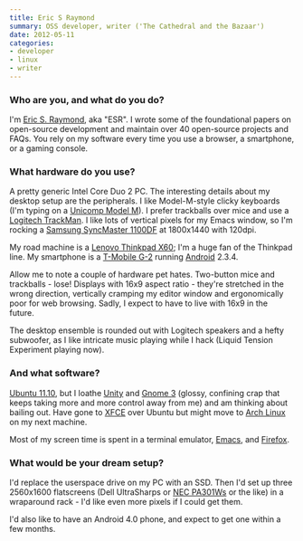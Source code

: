 ```yaml
---
title: Eric S Raymond
summary: OSS developer, writer ('The Cathedral and the Bazaar')
date: 2012-05-11
categories:
- developer
- linux
- writer
---
```


### Who are you, and what do you do?

I'm [Eric S. Raymond](http://www.catb.org/~esr/ "Eric's website."), aka "ESR". I wrote some of the foundational papers on open-source development and maintain over 40 open-source projects and FAQs. You rely on my software every time you use a browser, a smartphone, or a gaming console.

### What hardware do you use?

A pretty generic Intel Core Duo 2 PC. The interesting details about my desktop setup are the peripherals. I like Model-M-style clicky keyboards (I'm typing on a [Unicomp Model M][model-m]). I prefer trackballs over mice and use a [Logitech TrackMan][trackman-marble]. I like lots of vertical pixels for my Emacs window, so I'm rocking a [Samsung SyncMaster 1100DF][syncmaster-1100df] at 1800x1440 with 120dpi.

My road machine is a [Lenovo Thinkpad X60][thinkpad-x60]; I'm a huge fan of the Thinkpad line. My smartphone is a [T-Mobile G-2][g2] running [Android][] 2.3.4.

Allow me to note a couple of hardware pet hates. Two-button mice and trackballs - lose! Displays with 16x9 aspect ratio - they're stretched in the wrong direction, vertically cramping my editor window and ergonomically poor for web browsing. Sadly, I expect to have to live with 16x9 in the future.

The desktop ensemble is rounded out with Logitech speakers and a hefty subwoofer, as I like intricate music playing while I hack (Liquid Tension Experiment playing now).

### And what software?

[Ubuntu 11.10][ubuntu], but I loathe [Unity][unity.2] and [Gnome 3][gnome] (glossy, confining crap that keeps taking more and more control away from me) and am thinking about bailing out. Have gone to [XFCE][] over Ubuntu but might move to [Arch Linux][arch-linux] on my next machine.

Most of my screen time is spent in a terminal emulator, [Emacs][], and [Firefox][].

### What would be your dream setup?

I'd replace the userspace drive on my PC with an SSD. Then I'd set up three 2560x1600 flatscreens (Dell UltraSharps or [NEC PA301Ws][pa301w] or the like) in a wraparound rack - I'd like even more pixels if I could get them.

I'd also like to have an Android 4.0 phone, and expect to get one within a few months.

[android]: https://developers.google.com/android/?csw=1 "A mobile phone platform."
[arch-linux]: https://www.archlinux.org/ "A Linux distro."
[emacs]: http://www.gnu.org/software/emacs/ "A free open-source text editor."
[firefox]: https://www.mozilla.org/en-US/firefox/new/ "A cross-platform open-source web browser."
[g2]: https://en.wikipedia.org/wiki/LG_G2 "An Android smartphone."
[gnome]: https://www.gnome.org/ "A desktop system for *nix operating systems."
[model-m]: https://en.wikipedia.org/wiki/Model_M_keyboard "A keyboard."
[pa301w]: https://www.necdisplay.com/p/desktop-monitors/pa301w-bk?type=support "A 30 inch widescreen monitor."
[syncmaster-1100df]: https://www.amazon.com/Samsung-SyncMaster-1100DF-Monitor-Black/dp/B0000B0SNW "A 21 inch CRT monitor."
[thinkpad-x60]: http://www.thinkwiki.org/wiki/Category:X60s "A 12.1 inch PC laptop."
[trackman-marble]: https://www.logitech.com/en-us/product/trackman-marble "A trackball."
[ubuntu]: https://www.ubuntu.com/ "A Unix distribution."
[unity.2]: http://web.archive.org/web/20170905064051/http://unity.ubuntu.com:80/projects/unity "A desktop and notebook environment."
[xfce]: https://www.xfce.org/ "A lightweight UNIX-like desktop environment."

